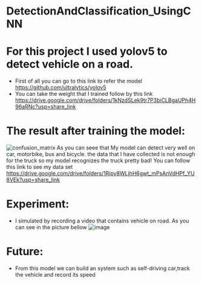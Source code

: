 # DetectionAndClassification_UsingCNN
# For this project I used yolov5 to detect vehicle on a road.
- First of all you can go to this link to refer the model
  https://github.com/ultralytics/yolov5
- You can take the weight that I trained follow by this link https://drive.google.com/drive/folders/1kNzdSLek9tr7P3biCLBgaUPh4H96aRNc?usp=share_link
# The result after training the model:
  ![confusion_matrix](https://user-images.githubusercontent.com/106424285/233060402-9b5eb0a2-5b07-46d4-9d2c-7b0980f13000.png)
As you can seee that My model can detect very well  on car, motorbike, bus and bicycle. the data that I have collected is not enough for the truck so my model recognizes the truck pretty bad!
You can follow this link to see my data set https://drive.google.com/drive/folders/1Ripv8WLjhH6gwt_mPsAnVdHPf_YU8VEk?usp=share_link
# Experiment:
 - I simulated by recording a video that contains vehicle on road. As you can see in the picture bellow
 ![image](https://user-images.githubusercontent.com/106424285/233073006-0f7332a8-1548-4a21-9222-0fac0020cea0.png)

# Future:
  - From this model we can build an system such as self-driving car,track the vehicle and record its speed 
